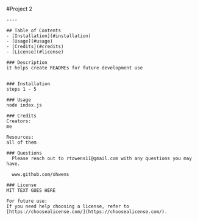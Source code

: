 #Project 2

    ----
  
    ## Table of Contents
    - [Installation](#installation)
    - [Usage](#usage)
    - [Credits](#credits)
    - [License](#license)
    
    ### Description
    it helps create READMEs for future development use
  
    
    ### Installation
    steps 1 - 5
    
    ### Usage
    node index.js
      
    ### Credits
    Creators:
    me
    
    Resources:
    all of them
  
    ### Questions
      Please reach out to rtowens11@gmail.com with any questions you may have.
  
      www.github.com/ohwens
    
    ### License
    MIT TEXT GOES HERE
    
    For future use:
    If you need help choosing a license, refer to [https://choosealicense.com/](https://choosealicense.com/).
    
    